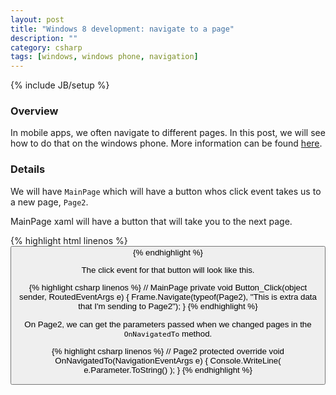 ```yaml
---
layout: post
title: "Windows 8 development: navigate to a page"
description: ""
category: csharp
tags: [windows, windows phone, navigation]
---
```

{% include JB/setup %}

<!-- Overview -->
<h3>Overview</h3>

In mobile apps, we often navigate to different pages. In this post, we will see how to do that on the windows phone. More information can be found [here](https://www.youtube.com/watch?v=kkUaC-sOJPQ).

<!-- Details -->
<h3>Details</h3>

We will have `MainPage` which will have a button whos click event takes us to a new page, `Page2`.

MainPage xaml will have a button that will take you to the next page.

{% highlight html linenos %}
  <Button Content="Go to Page2" onClick="Button_Click" />
{% endhighlight %}

The click event for that button will look like this.

{% highlight csharp linenos %}
// MainPage
private void Button_Click(object sender, RoutedEventArgs e) {
  Frame.Navigate(typeof(Page2), "This is extra data that I'm sending to Page2");
}
{% endhighlight %}

On Page2, we can get the parameters passed when we changed pages in the `OnNavigatedTo` method.

{% highlight csharp linenos %}
// Page2
protected override void OnNavigatedTo(NavigationEventArgs e) {
  Console.WriteLine( e.Parameter.ToString() );
}
{% endhighlight %}